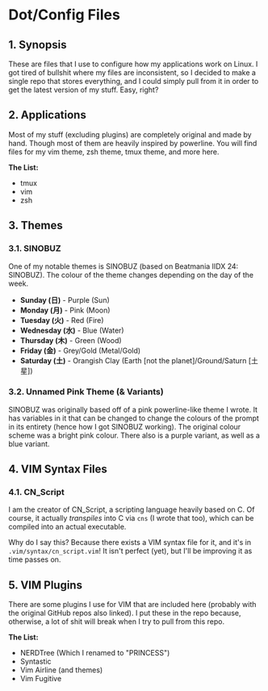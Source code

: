 # Dot/Config Files

## 1. Synopsis
These are files that I use to configure how my applications work on Linux.
I got tired of bullshit where my files are inconsistent, so I decided to make
a single repo that stores everything, and I could simply pull from it in order
to get the latest version of my stuff. Easy, right?

## 2. Applications
Most of my stuff (excluding plugins) are completely original and made by hand.
Though most of them are heavily inspired by powerline. You will find files for
my vim theme, zsh theme, tmux theme, and more here.

**The List:**
* tmux
* vim
* zsh

## 3. Themes
### 3.1. SINOBUZ
One of my notable themes is SINOBUZ (based on Beatmania IIDX 24: SINOBUZ). The
colour of the theme changes depending on the day of the week.
* **Sunday (日)** - Purple (Sun)
* **Monday (月)** - Pink (Moon)
* **Tuesday (火)** - Red (Fire)
* **Wednesday (水)** - Blue (Water)
* **Thursday (木)** - Green (Wood)
* **Friday (金)** - Grey/Gold (Metal/Gold)
* **Saturday (土)** - Orangish Clay (Earth [not the planet]/Ground/Saturn [土星])

### 3.2. Unnamed Pink Theme (& Variants)
SINOBUZ was originally based off of a pink powerline-like theme I wrote. It has
variables in it that can be changed to change the colours of the prompt in its
entirety (hence how I got SINOBUZ working). The original colour scheme was a
bright pink colour. There also is a purple variant, as well as a blue variant.

## 4. VIM Syntax Files
### 4.1. CN\_Script
I am the creator of CN\_Script, a scripting language heavily based on C. Of
course, it actually *transpiles* into C via `cns` (I wrote that too), which
can be compiled into an actual executable.

Why do I say this? Because there exists a VIM syntax file for it, and it's
in `.vim/syntax/cn_script.vim`! It isn't perfect (yet), but I'll be improving
it as time passes on.

## 5. VIM Plugins
There are some plugins I use for VIM that are included here (probably with the
original GitHub repos also linked). I put these in the repo because, otherwise,
a lot of shit will break when I try to pull from this repo.

**The List:**
* NERDTree (Which I renamed to "PRINCESS")
* Syntastic
* Vim Airline (and themes)
* Vim Fugitive
